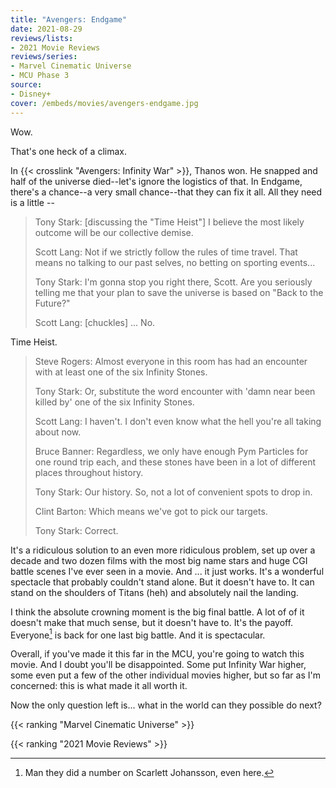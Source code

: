 ```yaml
---
title: "Avengers: Endgame"
date: 2021-08-29
reviews/lists:
- 2021 Movie Reviews
reviews/series:
- Marvel Cinematic Universe
- MCU Phase 3
source:
- Disney+
cover: /embeds/movies/avengers-endgame.jpg
---
```


Wow. 

That's one heck of a climax. 

In {{< crosslink "Avengers: Infinity War" >}}, Thanos won. He snapped and half of the universe died--let's ignore the logistics of that. In Endgame, there's a chance--a very small chance--that they can fix it all. All they need is a little --

> Tony Stark: [discussing the "Time Heist"] I believe the most likely outcome will be our collective demise.
> 
> Scott Lang: Not if we strictly follow the rules of time travel. That means no talking to our past selves, no betting on sporting events...
> 
> Tony Stark: I'm gonna stop you right there, Scott. Are you seriously telling me that your plan to save the universe is based on "Back to the Future?"
> 
> Scott Lang: [chuckles] ... No.

Time Heist. 

> Steve Rogers: Almost everyone in this room has had an encounter with at least one of the six Infinity Stones.
> 
> Tony Stark: Or, substitute the word encounter with 'damn near been killed by' one of the six Infinity Stones.
> 
> Scott Lang: I haven't. I don't even know what the hell you're all taking about now.
> 
> Bruce Banner: Regardless, we only have enough Pym Particles for one round trip each, and these stones have been in a lot of different places throughout history.
> 
> Tony Stark: Our history. So, not a lot of convenient spots to drop in.
> 
> Clint Barton: Which means we've got to pick our targets.
> 
> Tony Stark: Correct.

It's a ridiculous solution to an even more ridiculous problem, set up over a decade and two dozen films with the most big name stars and huge CGI battle scenes I've ever seen in a movie. And ... it just works. It's a wonderful spectacle that probably couldn't stand alone. But it doesn't have to. It can stand on the shoulders of Titans (heh) and absolutely nail the landing. 

I think the absolute crowning moment is the big final battle. A lot of of it doesn't make that much sense, but it doesn't have to. It's the payoff. Everyone[^widow] is back for one last big battle. And it is spectacular. 

Overall, if you've made it this far in the MCU, you're going to watch this movie. And I doubt you'll be disappointed. Some put Infinity War higher, some even put a few of the other individual movies higher, but so far as I'm concerned: this is what made it all worth it. 

Now the only question left is... what in the world can they possible do next?

{{< ranking "Marvel Cinematic Universe" >}}

{{< ranking "2021 Movie Reviews" >}}

[^widow]: Man they did a number on Scarlett Johansson, even here. 